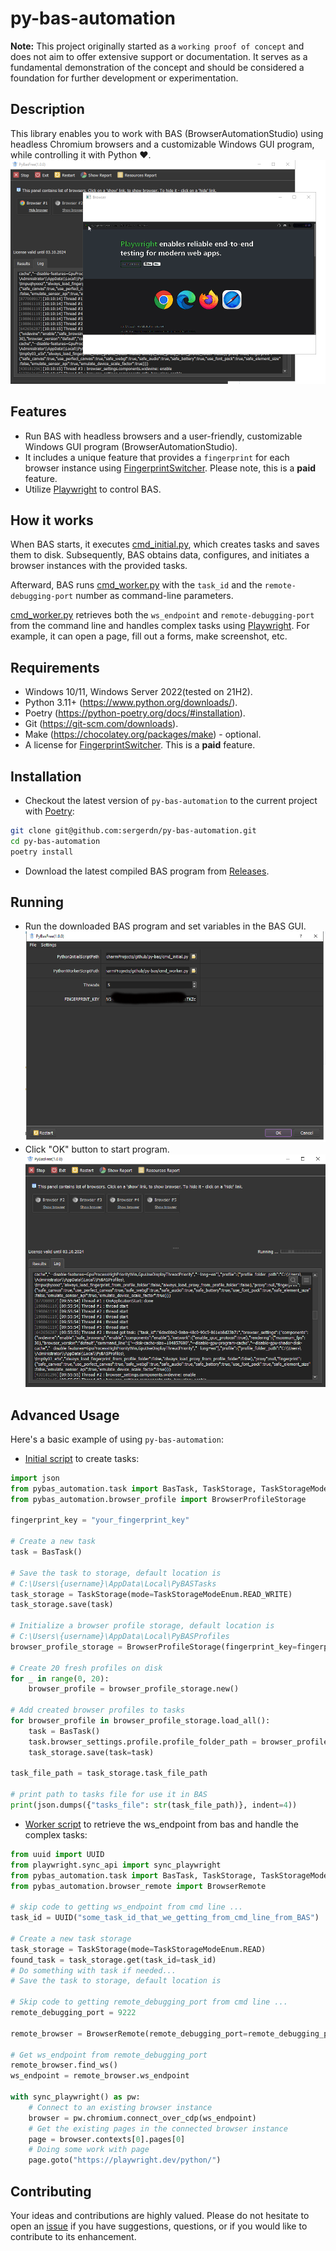 # py-bas-automation

**Note:** This project originally started as a `working proof of concept` and does not aim to offer extensive support or
documentation. It serves as a fundamental demonstration of the concept and should be considered a foundation for further
development or experimentation.

## Description

This library enables you to work with BAS (BrowserAutomationStudio) using headless Chromium browsers and a
customizable Windows GUI program, while controlling it with Python ❤️.
![bas_gui_window_3.png](docs/images/bas_gui_window_3.png)

## Features

- Run BAS with headless browsers and a user-friendly, customizable Windows GUI program (BrowserAutomationStudio).
- It includes a unique feature that provides a `fingerprint` for each browser instance
  using [FingerprintSwitcher](https://fingerprints.bablosoft.com/). Please note, this is a **paid** feature.
- Utilize [Playwright](https://playwright.dev/python/) to control BAS.

## How it works

When BAS starts, it executes [cmd_initial.py](./cmd_initial.py), which creates tasks and saves them to disk.
Subsequently, BAS obtains data, configures, and initiates a browser instances with the provided tasks.

Afterward, BAS runs [cmd_worker.py](./cmd_worker.py) with the `task_id` and the `remote-debugging-port` number as
command-line parameters.

[cmd_worker.py](./cmd_worker.py) retrieves both the `ws_endpoint` and `remote-debugging-port` from the command line and
handles complex tasks using  [Playwright](https://playwright.dev/python/). For example, it can open a page, fill out a
forms, make screenshot, etc.

## Requirements

- Windows 10/11, Windows Server 2022(tested on 21H2).
- Python 3.11+ (https://www.python.org/downloads/).
- Poetry (https://python-poetry.org/docs/#installation).
- Git (https://git-scm.com/downloads).
- Make (https://chocolatey.org/packages/make) - optional.
- A license for [FingerprintSwitcher](https://fingerprints.bablosoft.com/). This is a **paid** feature.

## Installation

- Checkout the latest version of `py-bas-automation` to the current project with [Poetry](https://python-poetry.org/):

```bash
git clone git@github.com:sergerdn/py-bas-automation.git
cd py-bas-automation
poetry install
```

- Download the latest compiled BAS program from [Releases](https://github.com/sergerdn/py-bas-automation/releases).

## Running

- Run the downloaded BAS program and set variables in the BAS GUI.
  ![bas_gui_window_1.png](docs/images/bas_gui_window_1.png)
- Click "OK" button to start program.
  ![bas_gui_window_2.png](docs/images/bas_gui_window_2.png)

## Advanced Usage

Here's a basic example of using `py-bas-automation`:

- [Initial script](./cmd_initial.py) to create tasks:

```python
import json
from pybas_automation.task import BasTask, TaskStorage, TaskStorageModeEnum
from pybas_automation.browser_profile import BrowserProfileStorage

fingerprint_key = "your_fingerprint_key"

# Create a new task
task = BasTask()

# Save the task to storage, default location is
# C:\Users\{username}\AppData\Local\PyBASTasks
task_storage = TaskStorage(mode=TaskStorageModeEnum.READ_WRITE)
task_storage.save(task)

# Initialize a browser profile storage, default location is 
# C:\Users\{username}\AppData\Local\PyBASProfiles
browser_profile_storage = BrowserProfileStorage(fingerprint_key=fingerprint_key)

# Create 20 fresh profiles on disk
for _ in range(0, 20):
    browser_profile = browser_profile_storage.new()

# Add created browser profiles to tasks
for browser_profile in browser_profile_storage.load_all():
    task = BasTask()
    task.browser_settings.profile.profile_folder_path = browser_profile.profile_dir
    task_storage.save(task=task)

task_file_path = task_storage.task_file_path

# print path to tasks file for use it in BAS
print(json.dumps({"tasks_file": str(task_file_path)}, indent=4))
```

- [Worker script](./cmd_worker.py) to retrieve the ws_endpoint from bas and handle the complex tasks:

```python
from uuid import UUID
from playwright.sync_api import sync_playwright
from pybas_automation.task import BasTask, TaskStorage, TaskStorageModeEnum
from pybas_automation.browser_remote import BrowserRemote

# skip code to getting ws_endpoint from cmd line ...
task_id = UUID("some_task_id_that_we_getting_from_cmd_line_from_BAS")

# Create a new task storage
task_storage = TaskStorage(mode=TaskStorageModeEnum.READ)
found_task = task_storage.get(task_id=task_id)
# Do something with task if needed...
# Save the task to storage, default location is

# Skip code to getting remote_debugging_port from cmd line ...
remote_debugging_port = 9222

remote_browser = BrowserRemote(remote_debugging_port=remote_debugging_port)

# Get ws_endpoint from remote_debugging_port
remote_browser.find_ws()
ws_endpoint = remote_browser.ws_endpoint

with sync_playwright() as pw:
    # Connect to an existing browser instance
    browser = pw.chromium.connect_over_cdp(ws_endpoint)
    # Get the existing pages in the connected browser instance
    page = browser.contexts[0].pages[0]
    # Doing some work with page
    page.goto("https://playwright.dev/python/")
```

## Contributing

Your ideas and contributions are highly valued. Please do not hesitate to open
an [issue](https://github.com/sergerdn/py-bas-automation/issues/new) if you have suggestions, questions, or if you
would like to contribute to its enhancement.